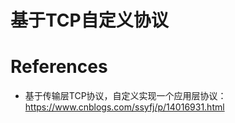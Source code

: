 <!--
 * @Author: JohnJeep
 * @Date: 2023-05-19 16:48:41
 * @LastEditors: JohnJeep
 * @LastEditTime: 2023-08-04 15:06:12
 * @Description: 
 * Copyright (c) 2023 by John Jeep, All Rights Reserved. 
-->

# 基于TCP自定义协议


# References

- 基于传输层TCP协议，自定义实现一个应用层协议：https://www.cnblogs.com/ssyfj/p/14016931.html

  